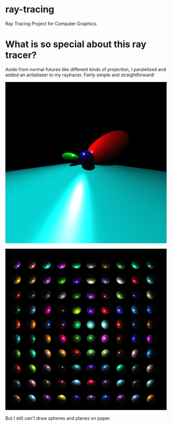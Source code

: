 # ray-tracing
Ray Tracing Project for Computer Graphics. 

# What is so special about this ray tracer?
Aside from normal futures like different kinds of projection, I paralelized and added an antialiaser to my raytracer. Fairly simple and straightforward! 

![alt text](./images/Spheres.bmp)

![alt text](./images/SphereArray.bmp)


But I still can't draw spheres and planes on paper.
